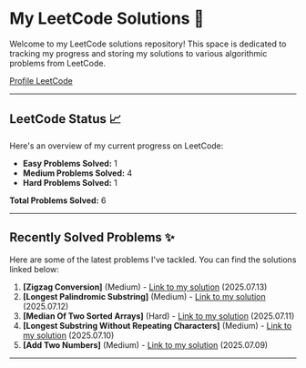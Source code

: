 # My LeetCode Solutions 🚀

Welcome to my LeetCode solutions repository! This space is dedicated to tracking my progress and storing my solutions to various algorithmic problems from LeetCode.

[Profile LeetCode](https://leetcode.com/u/L4yoos/)

---

## LeetCode Status 📈

Here's an overview of my current progress on LeetCode:
    
* **Easy Problems Solved:** 1
* **Medium Problems Solved:** 4
* **Hard Problems Solved:** 1
    
**Total Problems Solved:** 6
    

---

## Recently Solved Problems ✨

Here are some of the latest problems I've tackled. You can find the solutions linked below:
    
1.  **[Zigzag Conversion]** (Medium) - [Link to my solution](https://github.com/L4yoos/leetcode/blob/main/6_ZigzagConversion_Medium/Solution.java) (2025.07.13)
2.  **[Longest Palindromic Substring]** (Medium) - [Link to my solution](https://github.com/L4yoos/leetcode/blob/main/5_LongestPalindromicSubstring_Medium/Solution.java) (2025.07.12)
3.  **[Median Of Two Sorted Arrays]** (Hard) - [Link to my solution](https://github.com/L4yoos/leetcode/blob/main/4_MedianOfTwoSortedArrays_Hard/Solution.java) (2025.07.11)
4.  **[Longest Substring Without Repeating Characters]** (Medium) - [Link to my solution](https://github.com/L4yoos/leetcode/blob/main/3_LongestSubstringWithoutRepeatingCharacters_Medium/Solution.java) (2025.07.10)
5.  **[Add Two Numbers]** (Medium) - [Link to my solution](https://github.com/L4yoos/leetcode/blob/main/2_AddTwoNumbers_Medium/Solution.java) (2025.07.09)
    
---
